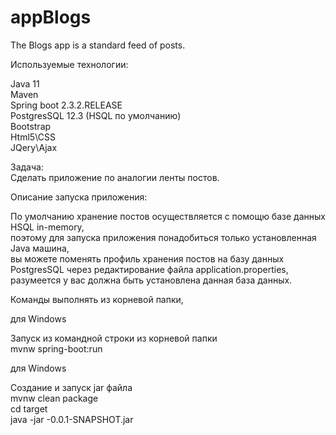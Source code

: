 # appBlogs
The Blogs app is a standard feed of posts.  
  
Используемые технологии:

Java 11  
Maven  
Spring boot 2.3.2.RELEASE  
PostgresSQL 12.3 (HSQL по умолчанию)  
Bootstrap  
Html5\CSS  
JQery\Ajax  
  
Задача:  
Сделать приложение по аналогии ленты постов.  
  
Описание запуска приложения:  
  
По умолчанию хранение постов осуществляется с помощю базе данных HSQL in-memory,  
поэтому для запуска приложения понадобиться только установленная Java машина,  
вы можете поменять профиль хранения постов на базу данных PostgresSQL через редактирование файла application.properties,  
разумеется у вас должна быть установлена данная база данных.  
  
Команды выполнять из корневой папки,  
  
для Windows  
  
Запуск из командной строки из корневой папки  
mvnw spring-boot:run 
  
для Windows  
  
Создание и запуск jar файла  
mvnw clean package  
cd target  
java -jar -0.0.1-SNAPSHOT.jar  
  
